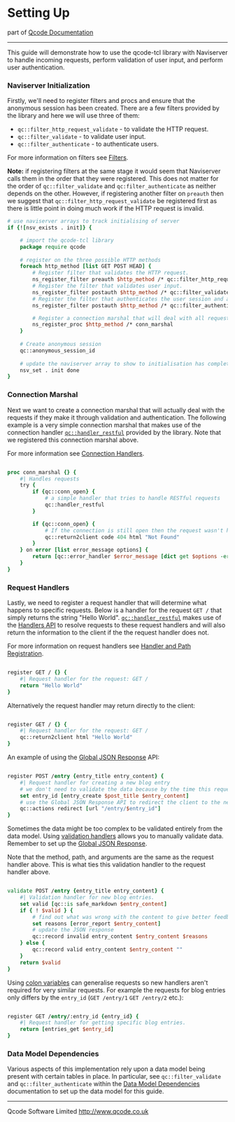 Setting Up
========
part of [Qcode Documentation](index.md)

* * *

This guide will demonstrate how to use the qcode-tcl library with Naviserver to handle incoming requests, perform validation of user input, and perform user authentication.

### Naviserver Initialization
Firstly, we'll need to register filters and procs and ensure that the anonymous session has been created. There are a few filters provided by the library and here we will use three of them:

* `qc::filter_http_request_validate` - to validate the HTTP request.
* `qc::filter_validate` - to validate user input.
* `qc::filter_authenticate` - to authenticate users.

For more information on filters see [Filters].

**Note:** if registering filters at the same stage it would seem that Naviserver calls them in the order that they were registered. This does not matter for the order of `qc::filter_validate` and `qc:filter_authenticate` as neither depends on the other. However, if registering another filter on `preauth` then we suggest that `qc::filter_http_request_validate` be registered first as there is little point in doing much work if the HTTP request is invalid.

```tcl
# use naviserver arrays to track initialising of server
if {![nsv_exists . init]} {

    # import the qcode-tcl library
    package require qcode
    
    # register on the three possible HTTP methods
    foreach http_method [list GET POST HEAD] {
        # Register filter that validates the HTTP request.
        ns_register_filter preauth $http_method /* qc::filter_http_request_validate
        # Register the filter that validates user input.
        ns_register_filter postauth $http_method /* qc::filter_validate
        # Register the filter that authenticates the user session and authenticity token.
        ns_register_filter postauth $http_method /* qc::filter_authenticate

        # Register a connection marshal that will deal with all requests.
        ns_register_proc $http_method /* conn_marshal
    }
  
    # Create anonymous session
    qc::anonymous_session_id
    
    # update the naviserver array to show to initialisation has completed
    nsv_set . init done
}

```

### Connection Marshal
Next we want to create a connection marshal that will actually deal with the requests if they make it through validation and authentication. The following example is a very simple connection marshal that makes use of the connection handler [`qc::handler_restful`] provided by the library. Note that we registered this connection marshal above.

For more information see [Connection Handlers].

```tcl

proc conn_marshal {} {
    #| Handles requests
    try {
        if {qc::conn_open} {
            # a simple handler that tries to handle RESTful requests
            qc::handler_restful
        }

        if {qc::conn_open} {
            # If the connection is still open then the request wasn't handled by handler_restful
            qc::return2client code 404 html "Not Found"
        }
    } on error [list error_message options] {
        return [qc::error_handler $error_message [dict get $options -errorinfo] [dict get $options -errorcode]]
    }
}

```

### Request Handlers
Lastly, we need to register a request handler that will determine what happens to specific requests. Below is a handler for the request `GET /` that simply returns the string "Hello World". [`qc::handler_restful`] makes use of the [Handlers API] to resolve requests to these request handlers and will also return the information to the client if the the request handler does not.

For more information on request handlers see [Handler and Path Registration].

```tcl

register GET / {} {
    #| Request handler for the request: GET /
    return "Hello World"
}

```

Alternatively the request handler may return directly to the client:

```tcl

register GET / {} {
    #| Request handler for the request: GET /
    qc::return2client html "Hello World"
}
```

An example of using the [Global JSON Response] API:

```tcl

register POST /entry {entry_title entry_content} {
    #| Request handler for creating a new blog entry
    # we don't need to validate the data because by the time this request handler is called qc::filter_validate has done the validation for us
    set entry_id [entry_create $post_title $entry_content]
    # use the Global JSON Response API to redirect the client to the new entry URL.
    qc::actions redirect [url "/entry/$entry_id"]
}
```

Sometimes the data might be too complex to be validated entirely from the data model. Using [validation handlers] allows you to manually validate data. Remember to set up the [Global JSON Response].

Note that the method, path, and arguments are the same as the request handler above. This is what ties this validation handler to the request handler above.

```tcl

validate POST /entry {entry_title entry_content} {
    #| Validation handler for new blog entries.
    set valid [qc::is safe_markdown $entry_content]
    if { ! $valid } {
        # find out what was wrong with the content to give better feedback to the client
        set reasons [error_report $entry_content]
        # update the JSON response
        qc::record invalid entry_content $entry_content $reasons
    } else {
        qc::record valid entry_content $entry_content ""
    }
    return $valid
}
```

Using [colon variables] can generalise requests so new handlers aren't required for very similar requests. For example the requests for blog entries only differs by the `entry_id` (`GET /entry/1` `GET /entry/2` etc.):

```tcl

register GET /entry/:entry_id {entry_id} {
    #| Request handler for getting specific blog entries.
    return [entries_get $entry_id]
}
```

### Data Model Dependencies

Various aspects of this implementation rely upon a data model being present with certain tables in place. In particular, see `qc::filter_validate` and `qc::filter_authenticate` within the [Data Model Dependencies] documentation to set up the data model for this guide.

* * *

Qcode Software Limited <http://www.qcode.co.uk>

[Filters]: filters.md
[Connection Handlers]: connection-handlers.md
[`qc::handler_restful`]: connection-handlers.md#handler_restful.md
[Handlers API]: handlers-api.md
[Handler and Path Registration]: registration.md
[Global JSON Response]: global-json-response.md
[colon variables]: registration.md#paths-with-variable-elements
[validation handlers]: registration.md#validate
[Data Model Dependencies]: data-model-dependencies.md
